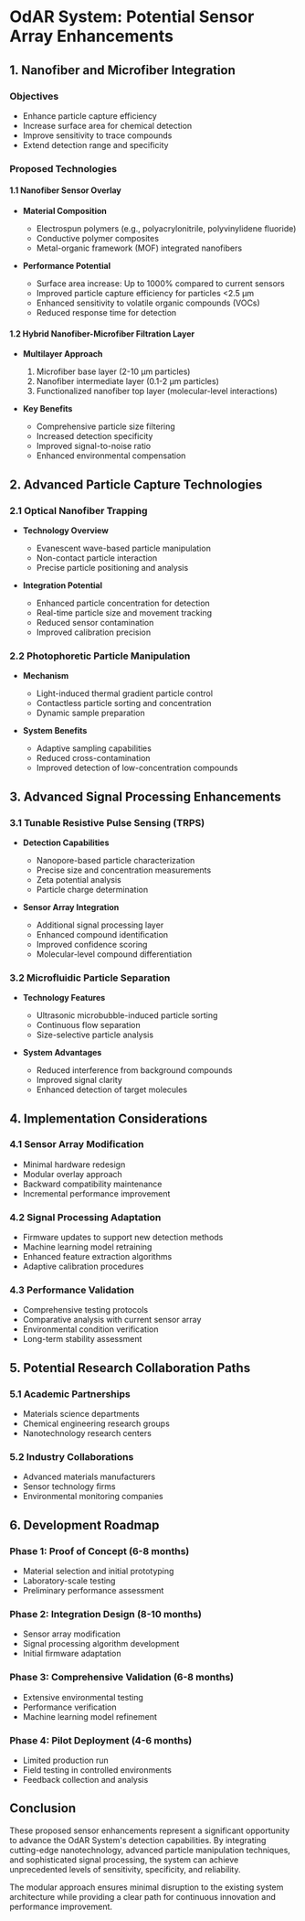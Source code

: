 # OdAR System: Potential Sensor Array Enhancements

## 1. Nanofiber and Microfiber Integration

### Objectives
- Enhance particle capture efficiency
- Increase surface area for chemical detection
- Improve sensitivity to trace compounds
- Extend detection range and specificity

### Proposed Technologies

#### 1.1 Nanofiber Sensor Overlay
- **Material Composition**
  - Electrospun polymers (e.g., polyacrylonitrile, polyvinylidene fluoride)
  - Conductive polymer composites
  - Metal-organic framework (MOF) integrated nanofibers

- **Performance Potential**
  - Surface area increase: Up to 1000% compared to current sensors
  - Improved particle capture efficiency for particles <2.5 μm
  - Enhanced sensitivity to volatile organic compounds (VOCs)
  - Reduced response time for detection

#### 1.2 Hybrid Nanofiber-Microfiber Filtration Layer
- **Multilayer Approach**
  1. Microfiber base layer (2-10 μm particles)
  2. Nanofiber intermediate layer (0.1-2 μm particles)
  3. Functionalized nanofiber top layer (molecular-level interactions)

- **Key Benefits**
  - Comprehensive particle size filtering
  - Increased detection specificity
  - Improved signal-to-noise ratio
  - Enhanced environmental compensation

## 2. Advanced Particle Capture Technologies

### 2.1 Optical Nanofiber Trapping
- **Technology Overview**
  - Evanescent wave-based particle manipulation
  - Non-contact particle interaction
  - Precise particle positioning and analysis

- **Integration Potential**
  - Enhanced particle concentration for detection
  - Real-time particle size and movement tracking
  - Reduced sensor contamination
  - Improved calibration precision

### 2.2 Photophoretic Particle Manipulation
- **Mechanism**
  - Light-induced thermal gradient particle control
  - Contactless particle sorting and concentration
  - Dynamic sample preparation

- **System Benefits**
  - Adaptive sampling capabilities
  - Reduced cross-contamination
  - Improved detection of low-concentration compounds

## 3. Advanced Signal Processing Enhancements

### 3.1 Tunable Resistive Pulse Sensing (TRPS)
- **Detection Capabilities**
  - Nanopore-based particle characterization
  - Precise size and concentration measurements
  - Zeta potential analysis
  - Particle charge determination

- **Sensor Array Integration**
  - Additional signal processing layer
  - Enhanced compound identification
  - Improved confidence scoring
  - Molecular-level compound differentiation

### 3.2 Microfluidic Particle Separation
- **Technology Features**
  - Ultrasonic microbubble-induced particle sorting
  - Continuous flow separation
  - Size-selective particle analysis

- **System Advantages**
  - Reduced interference from background compounds
  - Improved signal clarity
  - Enhanced detection of target molecules

## 4. Implementation Considerations

### 4.1 Sensor Array Modification
- Minimal hardware redesign
- Modular overlay approach
- Backward compatibility maintenance
- Incremental performance improvement

### 4.2 Signal Processing Adaptation
- Firmware updates to support new detection methods
- Machine learning model retraining
- Enhanced feature extraction algorithms
- Adaptive calibration procedures

### 4.3 Performance Validation
- Comprehensive testing protocols
- Comparative analysis with current sensor array
- Environmental condition verification
- Long-term stability assessment

## 5. Potential Research Collaboration Paths

### 5.1 Academic Partnerships
- Materials science departments
- Chemical engineering research groups
- Nanotechnology research centers

### 5.2 Industry Collaborations
- Advanced materials manufacturers
- Sensor technology firms
- Environmental monitoring companies

## 6. Development Roadmap

### Phase 1: Proof of Concept (6-8 months)
- Material selection and initial prototyping
- Laboratory-scale testing
- Preliminary performance assessment

### Phase 2: Integration Design (8-10 months)
- Sensor array modification
- Signal processing algorithm development
- Initial firmware adaptation

### Phase 3: Comprehensive Validation (6-8 months)
- Extensive environmental testing
- Performance verification
- Machine learning model refinement

### Phase 4: Pilot Deployment (4-6 months)
- Limited production run
- Field testing in controlled environments
- Feedback collection and analysis

## Conclusion

These proposed sensor enhancements represent a significant opportunity to advance the OdAR System's detection capabilities. By integrating cutting-edge nanotechnology, advanced particle manipulation techniques, and sophisticated signal processing, the system can achieve unprecedented levels of sensitivity, specificity, and reliability.

The modular approach ensures minimal disruption to the existing system architecture while providing a clear path for continuous innovation and performance improvement.